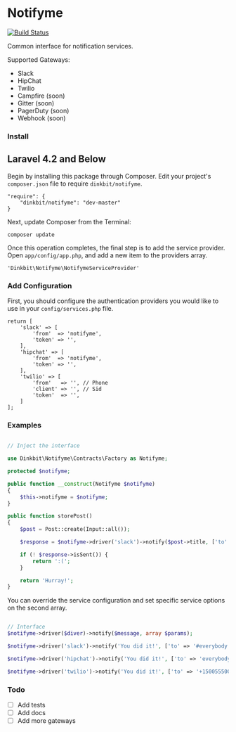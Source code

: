 # Notifyme
[![Build Status](https://img.shields.io/travis/dinkbit/notifyme.svg?style=flat-square)](https://travis-ci.org/dinkbit/notifyme)

Common interface for notification services.

Supported Gateways:
* Slack
* HipChat
* Twilio
* Campfire (soon)
* Gitter (soon)
* PagerDuty (soon)
* Webhook (soon)

### Install

## Laravel 4.2 and Below

Begin by installing this package through Composer. Edit your project's `composer.json` file to require `dinkbit/notifyme`.

	"require": {
		"dinkbit/notifyme": "dev-master"
	}

Next, update Composer from the Terminal:

    composer update

Once this operation completes, the final step is to add the service provider. Open `app/config/app.php`, and add a new item to the providers array.

    'Dinkbit\Notifyme\NotifymeServiceProvider'

### Add Configuration

First, you should configure the authentication providers you would like to use in your `config/services.php` file.

	return [
		'slack' => [
			'from' 	=> 'notifyme', 
			'token' => '',
		],
		'hipchat' => [
			'from' 	=> 'notifyme', 
			'token' => '',
		],
		'twilio' => [
			'from'	 => '', // Phone
			'client' => '', // Sid
			'token'  => '', 
		]
	];

### Examples

```php

// Inject the interface

use Dinkbit\Notifyme\Contracts\Factory as Notifyme;

protected $notifyme;

public function __construct(Notifyme $notifyme)
{
    $this->notifyme = $notifyme;
}

public function storePost()
{
    $post = Post::create(Input::all());

    $response = $notifyme->driver('slack')->notify($post->title, ['to' => '#everybody']);

    if (! $response->isSent()) {
    	return ':(';
    }

    return 'Hurray!';
}

```

You can override the service configuration and set specific service options on the second array.

```php

// Interface
$notifyme->driver($diver)->notify($message, array $params);

$notifyme->driver('slack')->notify('You did it!', ['to' => '#everybody']);

$notifyme->driver('hipchat')->notify('You did it!', ['to' => 'everybody', 'notify' => true]);

$notifyme->driver('twilio')->notify('You did it!', ['to' => '+15005550001']);

```

### Todo

- [ ] Add tests
- [ ] Add docs
- [ ] Add more gateways
